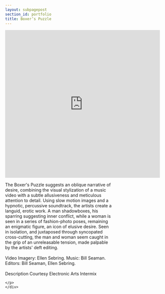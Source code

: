 ```yaml
---
layout: subpagepost
section_id: portfolio
title: Boxer’s Puzzle
---
```

<div class="full">
    <div class="row">
        <div class="large-12 large-centered columns">
        <iframe src="https://player.vimeo.com/video/405014961" width="640" height="480" frameborder="0" allow="autoplay; fullscreen" allowfullscreen></iframe>
        </div>
    </div>
    <div class="Text_works" style="padding-right: 30%">
    <p>
    The Boxer's Puzzle suggests an oblique narrative of desire, combining the visual stylization of a music video with a subtle allusiveness and meticulous attention to detail. Using slow motion images and a hypnotic, percussive soundtrack, the artists create a languid, erotic work. A man shadowboxes, his sparring suggesting inner conflict, while a woman is seen in a series of fashion-photo poses, remaining an enigmatic figure, an icon of elusive desire. Seen in isolation, and juxtaposed through syncopated cross-cutting, the man and woman seem caught in the grip of an unreleasable tension, made palpable by the artists' deft editing.<br><br>
Video Imagery: Ellen Sebring. Music: Bill Seaman. Editors: Bill Seaman, Ellen Sebring.<br><br>
Description Courtesy Electronic Arts Intermix

    </p>
    </div>
</div>
<br>

